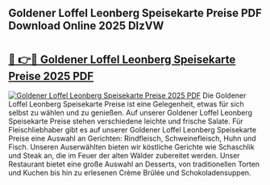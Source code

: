 ## Goldener Loffel Leonberg Speisekarte Preise PDF Download Online 2025 DIzVW

# <h2><a href="http://gca5u7.nevu.top/?p=Goldener+Loffel+Leonberg+Speisekarte+Preise">🔗 👉🔴 Goldener Loffel Leonberg Speisekarte Preise 2025 PDF</a></h2>

[![Goldener Loffel Leonberg Speisekarte Preise 2025 PDF](https://i.imgur.com/dBaPXMq.png)](http://gca5u7.nevu.top/?p=Goldener+Loffel+Leonberg+Speisekarte+Preise)
Die Goldener Loffel Leonberg Speisekarte Preise ist eine Gelegenheit, etwas für sich selbst zu wählen und zu genießen. Auf unserer Goldener Loffel Leonberg Speisekarte Preise stehen verschiedene leichte und frische Salate. Für Fleischliebhaber gibt es auf unserer Goldener Loffel Leonberg Speisekarte Preise eine Auswahl an Gerichten: Rindfleisch, Schweinefleisch, Huhn und Fisch. Unseren Auserwählten bieten wir köstliche Gerichte wie Schaschlik und Steak an, die im Feuer der alten Wälder zubereitet werden. Unser Restaurant bietet eine große Auswahl an Desserts, von traditionellen Torten und Kuchen bis hin zu erlesenen Crème Brûlée und Schokoladensuppen.
